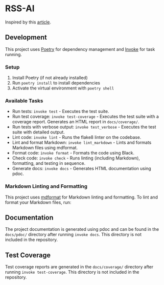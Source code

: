 # RSS-AI

Inspired by this [article](https://medium.com/@paulo_marcos/save-precious-time-by-letting-ai-read-the-news-for-you-5c0c851e599a).

## Development

This project uses [Poetry](https://python-poetry.org/) for dependency management and [Invoke](http://www.pyinvoke.org/) for task running.

### Setup

1. Install Poetry (if not already installed)
1. Run `poetry install` to install dependencies
1. Activate the virtual environment with `poetry shell`

### Available Tasks

- Run tests: `invoke test` - Executes the test suite.
- Run test coverage: `invoke test-coverage` - Executes the test suite with a coverage report. Generates an HTML report in `docs/coverage/`.
- Run tests with verbose output: `invoke test_verbose` - Executes the test suite with detailed output.
- Lint code: `invoke lint` - Runs the flake8 linter on the codebase.
- Lint and format Markdown: `invoke lint_markdown` - Lints and formats Markdown files using mdformat.
- Format code: `invoke format` - Formats the code using Black.
- Check code: `invoke check` - Runs linting (including Markdown), formatting, and testing in sequence.
- Generate docs: `invoke docs` - Generates HTML documentation using pdoc.

### Markdown Linting and Formatting

This project uses [mdformat](https://github.com/executablebooks/mdformat) for Markdown linting and formatting. To lint and format your Markdown files, run:

## Documentation

The project documentation is generated using pdoc and can be found in the `docs/pdoc/` directory after running `invoke docs`. This directory is not included in the repository.

## Test Coverage

Test coverage reports are generated in the `docs/coverage/` directory after running `invoke test-coverage`. This directory is not included in the repository.
